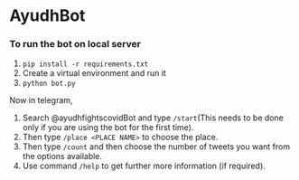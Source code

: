 # AyudhBot

### To run the bot on local server
1. `pip install -r requirements.txt`
2. Create a virtual environment and run it
3. `python bot.py`

Now in telegram, 
1. Search @ayudhfightscovidBot and type `/start`(This needs to be done only if you are using the bot for the first time).
2. Then type `/place <PLACE NAME>` to choose the place.
3. Then type `/count` and then choose the number of tweets you want from the options available.
4. Use command `/help` to get further more information (if required).
